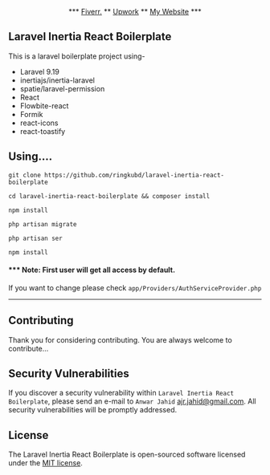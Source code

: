 <p align="center">
***
<a href="https://fiver.com/ringkubd">Fiverr.</a>
**
<a href="https://www.upwork.com/freelancers/~012c99718d2b320766">Upwork</a>
**
<a href="https://anwarjahid.com">My Website</a>
***
</p>

## Laravel Inertia React Boilerplate

This is a laravel boilerplate project using-
- Laravel 9.19
- inertiajs/inertia-laravel
- spatie/laravel-permission
- React
- Flowbite-react
- Formik
- react-icons
- react-toastify

## Using....

```shell
git clone https://github.com/ringkubd/laravel-inertia-react-boilerplate
```
```shell
cd laravel-inertia-react-boilerplate && composer install
```
```shell
npm install
```
```shell
php artisan migrate
```
```shell
php artisan ser
```

```shell
npm install
```
#### *** Note: First user will get all access by default.
If you want to change please check ``app/Providers/AuthServiceProvider.php``
***
## Contributing

Thank you for considering contributing. You are always welcome to contribute...

## Security Vulnerabilities

If you discover a security vulnerability within ``Laravel Inertia React Boilerplate``, please send an e-mail to ``Anwar Jahid`` [ajr.jahid@gmail.com](mailto:ajr.jahid@gmail.com). All security vulnerabilities will be promptly addressed.

## License

The Laravel Inertia React Boilerplate is open-sourced software licensed under the [MIT license](https://opensource.org/licenses/MIT).
